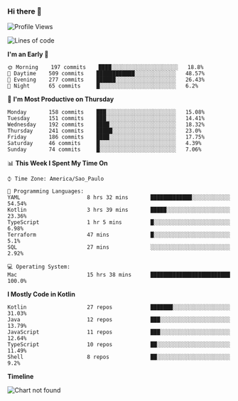 ### Hi there 👋

<!--
**fernandonogueira/fernandonogueira** is a ✨ _special_ ✨ repository because its `README.md` (this file) appears on your GitHub profile.

Here are some ideas to get you started:

- 🔭 I’m currently working on ...
- 🌱 I’m currently learning ...
- 👯 I’m looking to collaborate on ...
- 🤔 I’m looking for help with ...
- 💬 Ask me about ...
- 📫 How to reach me: ...
- 😄 Pronouns: ...
- ⚡ Fun fact: ...
-->

<!--START_SECTION:waka-->
![Profile Views](http://img.shields.io/badge/Profile%20Views-1-blue)

![Lines of code](https://img.shields.io/badge/From%20Hello%20World%20I%27ve%20Written-606188%20lines%20of%20code-blue)

**I'm an Early 🐤** 

```text
🌞 Morning    197 commits    ████░░░░░░░░░░░░░░░░░░░░░   18.8% 
🌆 Daytime    509 commits    ████████████░░░░░░░░░░░░░   48.57% 
🌃 Evening    277 commits    ██████░░░░░░░░░░░░░░░░░░░   26.43% 
🌙 Night      65 commits     █░░░░░░░░░░░░░░░░░░░░░░░░   6.2%

```
📅 **I'm Most Productive on Thursday** 

```text
Monday       158 commits    ███░░░░░░░░░░░░░░░░░░░░░░   15.08% 
Tuesday      151 commits    ███░░░░░░░░░░░░░░░░░░░░░░   14.41% 
Wednesday    192 commits    ████░░░░░░░░░░░░░░░░░░░░░   18.32% 
Thursday     241 commits    █████░░░░░░░░░░░░░░░░░░░░   23.0% 
Friday       186 commits    ████░░░░░░░░░░░░░░░░░░░░░   17.75% 
Saturday     46 commits     █░░░░░░░░░░░░░░░░░░░░░░░░   4.39% 
Sunday       74 commits     █░░░░░░░░░░░░░░░░░░░░░░░░   7.06%

```


📊 **This Week I Spent My Time On** 

```text
⌚︎ Time Zone: America/Sao_Paulo

💬 Programming Languages: 
YAML                     8 hrs 32 mins       █████████████░░░░░░░░░░░░   54.54% 
Kotlin                   3 hrs 39 mins       █████░░░░░░░░░░░░░░░░░░░░   23.36% 
TypeScript               1 hr 5 mins         █░░░░░░░░░░░░░░░░░░░░░░░░   6.98% 
Terraform                47 mins             █░░░░░░░░░░░░░░░░░░░░░░░░   5.1% 
SQL                      27 mins             ░░░░░░░░░░░░░░░░░░░░░░░░░   2.92%

💻 Operating System: 
Mac                      15 hrs 38 mins      █████████████████████████   100.0%

```

**I Mostly Code in Kotlin** 

```text
Kotlin                   27 repos            ███████░░░░░░░░░░░░░░░░░░   31.03% 
Java                     12 repos            ███░░░░░░░░░░░░░░░░░░░░░░   13.79% 
JavaScript               11 repos            ███░░░░░░░░░░░░░░░░░░░░░░   12.64% 
TypeScript               10 repos            ██░░░░░░░░░░░░░░░░░░░░░░░   11.49% 
Shell                    8 repos             ██░░░░░░░░░░░░░░░░░░░░░░░   9.2%

```


**Timeline**

![Chart not found](https://raw.githubusercontent.com/fernandonogueira/fernandonogueira/master/charts/bar_graph.png) 


<!--END_SECTION:waka-->
